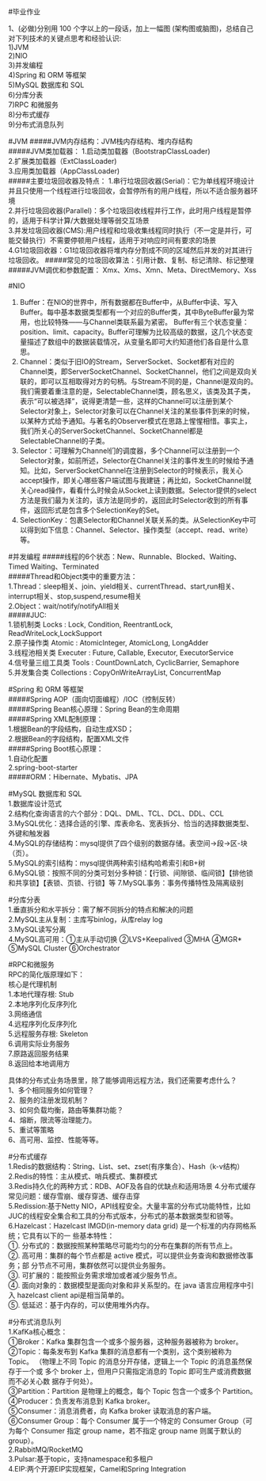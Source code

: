 #毕业作业  

1、(必做)分别用 100 个字以上的一段话，加上一幅图 (架构图或脑图)，总结自己
对下列技术的关键点思考和经验认识:  
1)JVM  
2)NIO  
3)并发编程  
4)Spring 和 ORM 等框架  
5)MySQL 数据库和 SQL  
6)分库分表  
7)RPC 和微服务  
8)分布式缓存  
9)分布式消息队列


#JVM 
#####JVM内存结构：JVM栈内存结构、堆内存结构  
#####JVM类加载器： 
1.启动类加载器（BootstrapClassLoader)  
2.扩展类加载器（ExtClassLoader)  
3.应用类加载器（AppClassLoader)  
#####主要垃圾回收器及特点：
1.串行垃圾回收器(Serial)：它为单线程环境设计并且只使用一个线程进行垃圾回收，会暂停所有的用户线程，所以不适合服务器环境  
2.并行垃圾回收器(Parallel)：多个垃圾回收线程并行工作，此时用户线程是暂停的，适用于科学计算/大数据处理等弱交互场景  
3.并发垃圾回收器(CMS):用户线程和垃圾收集线程同时执行（不一定是并行，可能交替执行）不需要停顿用户线程，适用于对响应时间有要求的场景  
4.G1垃圾回收器：G1垃圾回收器将堆内存分割成不同的区域然后并发的对其进行垃圾回收。
#####常见的垃圾回收算法：引用计数、复制、标记清除、标记整理  
#####JVM调优和参数配置： Xmx、Xms、Xmn、Meta、DirectMemory、Xss    

#NIO
1. Buffer：在NIO的世界中，所有数据都在Buffer中，从Buffer中读、写入Buffer。每中基本数据类型都有一个对应的Buffer类，其中ByteBuffer最为常用，也比较特殊——与Channel类联系最为紧密。
Buffer有三个状态变量：position、limit、capacity。Buffer可理解为比较高级的数据，这几个状态变量描述了数组中的数据装载情况，从变量名即可大约知道他们各自是什么意思。  
2. Channel：类似于旧IO的Stream，ServerSocket、Socket都有对应的Channel类，即ServerSocketChannel、SocketChannel，他们之间是双向关联的，即可以互相取得对方的句柄。与Stream不同的是，Channel是双向的。我们需要着重注意的是，SelectableChannel类，顾名思义，该类及其子类，表示“可以被选择”，说得更清楚一些，这样的Channel可以注册到某个Selector对象上，Selector对象可以在Channel关注的某些事件到来的时候，以某种方式给予通知。与著名的Observer模式在思路上惺惺相惜。事实上，我们所关心的ServerSocketChannel、SocketChannel都是SelectableChannel的子类。  
3. Selector：可理解为Channel们的调度器，多个Channel可以注册到一个Selector对象，如前所述，Selector在Channel关注的事件发生的时候给予通知。比如，ServerSocketChannel在注册到Selector的时候表示，我关心accept操作，即关心哪些客户端试图与我建链；再比如，SocketChannel就关心read操作，看看什么时候会从Socket上读到数据。Selector提供的select方法是我们最为关注的，该方法是同步的，返回此时Selector收到的所有事件，返回形式是包含多个SelectionKey的Set。  
4. SelectionKey：包裹Selector和Channel关联关系的类。从SelectionKey中可以得到如下信息：Channel、Selector、操作类型（accept、read、write）等。  

#并发编程 
#####线程的6个状态：New、Runnable、Blocked、Waiting、Timed Waiting、Terminated  
#####Thread和Object类中的重要方法：  
1.Thread：sleep相关、join、yield相关、currentThread、start,run相关、interrupt相关、stop,suspend,resume相关  
2.Object：wait/notify/notifyAll相关  
#####JUC:  
1.锁机制类 Locks : Lock, Condition, ReentrantLock, ReadWriteLock,LockSupport  
2.原子操作类 Atomic : AtomicInteger, AtomicLong, LongAdder  
3.线程池相关类 Executer : Future, Callable, Executor, ExecutorService  
4.信号量三组工具类 Tools : CountDownLatch, CyclicBarrier, Semaphore  
5.并发集合类 Collections : CopyOnWriteArrayList, ConcurrentMap  


#Spring 和 ORM 等框架  
#####Spring AOP（面向切面编程）/IOC（控制反转）  
#####Spring Bean核心原理：Spring Bean的生命周期  
#####Spring XML配制原理：  
1.根据Bean的字段结构，自动生成XSD；  
2.根据Bean的字段结构，配置XML文件  
#####Spring Boot核心原理：  
1.自动化配置  
2.spring-boot-starter  
#####ORM：Hibernate、Mybatis、JPA    



#MySQL 数据库和 SQL  
1.数据库设计范式    
2.结构化查询语言的六个部分：DQL、DML、TCL、DCL、DDL、CCL  
3.MySQL优化：选择合适的引擎、库表命名、宽表拆分、恰当的选择数据类型、外键和触发器  
4.MySQL的存储结构：mysql提供了四个级别的数据存储。表空间->段->区-块（页）。  
5.MySQL的索引结构：mysql提供两种索引结构哈希索引和B+树  
6.MySQL锁：按照不同的分类可划分多种锁：【行锁、间隙锁、临间锁】【排他锁和共享锁】【表锁、页锁、行锁】等
7.MySQL事务：事务传播特性及隔离级别

#分库分表  
1.垂直拆分和水平拆分：需了解不同拆分的特点和解决的问题  
2.MySQL主从复制：主库写binlog，从库relay log  
3.MySQL读写分离  
4.MySQL高可用：①主从手动切换 ②LVS+Keepalived ③MHA ④MGR*  ⑤MySQL Cluster ⑥Orchestrator  

#RPC和微服务  
RPC的简化版原理如下：  
核心是代理机制  
  1.本地代理存根: Stub  
  2.本地序列化反序列化  
  3.网络通信  
  4.远程序列化反序列化  
  5.远程服务存根: Skeleton  
  6.调用实际业务服务  
  7.原路返回服务结果  
  8.返回给本地调用方   
  
 具体的分布式业务场景里，除了能够调用远程方法，我们还需要考虑什么？  
 1、多个相同服务如何管理？  
 2、服务的注册发现机制？   
 3、如何负载均衡，路由等集群功能？  
 4、熔断，限流等治理能力。  
 5、重试等策略  
 6、高可用、监控、性能等等。   
 
#分布式缓存  
1.Redis的数据结构：String、List、set、zset(有序集合）、Hash（k-v结构）  
2.Redis的特性：主从模式、哨兵模式、集群模式    
3.Redis持久化的两种方式：RDB、AOF及各自的优缺点和适用场景
4.分布式缓存常见问题：缓存雪崩、缓存穿透、缓存击穿  
5.Redission:基于Netty NIO，API线程安全。大量丰富的分布式功能特性，比如JUC的线程安全集合和工具的分布式版本，分布式的基本数据类型和锁等。  
6.Hazelcast：Hazelcast IMGD(in-memory data grid) 是一个标准的内存网格系统；它具有以下的一 些基本特性：   
①. 分布式的：数据按照某种策略尽可能均匀的分布在集群的所有节点上。  
②. 高可用：集群的每个节点都是 active 模式，可以提供业务查询和数据修改事务；部 分节点不可用，集群依然可以提供业务服务。  
③. 可扩展的：能按照业务需求增加或者减少服务节点。  
④. 面向对象的：数据模型是面向对象和非关系型的。在 java 语言应用程序中引入 hazelcast client api是相当简单的。  
⑤. 低延迟：基于内存的，可以使用堆外内存。
  
#分布式消息队列  
1.KafKa核心概念：  
①Broker：Kafka 集群包含一个或多个服务器，这种服务器被称为 broker。  
②Topic：每条发布到 Kafka 集群的消息都有一个类别，这个类别被称为 Topic。 （物理上不同 Topic 的消息分开存储，逻辑上一个 Topic 的消息虽然保存于一个或 多个 broker 上，但用户只需指定消息的 Topic 即可生产或消费数据而不必关心数 据存于何处）。  
③Partition：Partition 是物理上的概念，每个 Topic 包含一个或多个 Partition。  
④Producer：负责发布消息到 Kafka broker。  
⑤Consumer：消息消费者，向 Kafka broker 读取消息的客户端。  
⑥Consumer Group：每个 Consumer 属于一个特定的 Consumer Group（可为每个 Consumer 指定 group name，若不指定 group name 则属于默认的 group）。  
2.RabbitMQ/RocketMQ  
3.Pulsar:基于topic，支持namespace和多租户  
4.EIP:两个开源EIP实现框架，Camel和Spring Integration 
